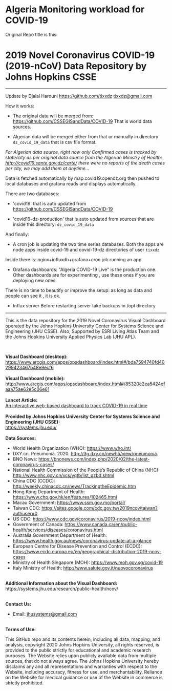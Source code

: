 # Algeria Monitoring workload for COVID-19

Original Repo title is this:
# 2019 Novel Coronavirus COVID-19 (2019-nCoV) Data Repository by Johns Hopkins CSSE


***
Update by Djalal Harouni https://github.com/tixxdz tixxdz@gmail.com

How it works:
-  The original data will be merged from: https://github.com/CSSEGISandData/COVID-19
   That is world data sources.

- Algerian data will be merged either from that or manually in directory
  `dz_covid_19_data` that is csv file format.

*For Algerian data source, right now only Confirmed cases is tracked by
state/city as per original data source from the Algerian Ministry of
Health: http://covid19.sante.gov.dz/carte/ there were no reports of the
death cases per city, we may add them at anytime...*


Data is fetched automatically by map.covid19.opendz.org then pushed to
local databases and grafana reads and displays automatically.


There are two databases:

- 'covid19' that is auto updated from https://github.com/CSSEGISandData/COVID-19

- 'covid19-dz-production' that is auto updated from sources that are
inside this directory: `dz_covid_19_data`


And finally:
- A cron job is updating the two time series databases.
 Both the apps are node apps inside covid-19 and covid-19-dz directories
 of user `tixxdz`


Inside there is:
nginx+influxdb+grafana+cron job running an app.


- Grafana dashboards:
"Algeria COVID-19 Live" is the production one.
Other dashboards are for experimenting , use these ones if you are
deploying new ones.

There is no time to beautify or improve the setup: as long as data and
people can see it , it is ok.


- Influx server
Before restarting server take backups in /opt directory

***




This is the data repository for the 2019 Novel Coronavirus Visual Dashboard operated by the Johns Hopkins University Center for Systems Science and Engineering (JHU CSSE). Also, Supported by ESRI Living Atlas Team and the Johns Hopkins University Applied Physics Lab (JHU APL).

<br>

<b>Visual Dashboard (desktop):</b><br>
https://www.arcgis.com/apps/opsdashboard/index.html#/bda7594740fd40299423467b48e9ecf6
<br><br>
<b>Visual Dashboard (mobile):</b><br>
http://www.arcgis.com/apps/opsdashboard/index.html#/85320e2ea5424dfaaa75ae62e5c06e61
<br><br>
<b>Lancet Article:</b><br>
[An interactive web-based dashboard to track COVID-19 in real time](https://doi.org/10.1016/S1473-3099(20)30120-1)
<br><br>
<b>Provided by Johns Hopkins University Center for Systems Science and Engineering (JHU CSSE):</b><br>
https://systems.jhu.edu/
<br><br>
<b>Data Sources:</b><br>
* World Health Organization (WHO): https://www.who.int/ <br>
* DXY.cn. Pneumonia. 2020. http://3g.dxy.cn/newh5/view/pneumonia.  <br>
* BNO News: https://bnonews.com/index.php/2020/02/the-latest-coronavirus-cases/  <br>
* National Health Commission of the People’s Republic of China (NHC): <br>
 http://www.nhc.gov.cn/xcs/yqtb/list_gzbd.shtml <br>
* China CDC (CCDC): http://weekly.chinacdc.cn/news/TrackingtheEpidemic.htm <br>
* Hong Kong Department of Health: https://www.chp.gov.hk/en/features/102465.html <br>
* Macau Government: https://www.ssm.gov.mo/portal/ <br>
* Taiwan CDC: https://sites.google.com/cdc.gov.tw/2019ncov/taiwan?authuser=0 <br>
* US CDC: https://www.cdc.gov/coronavirus/2019-ncov/index.html <br>
* Government of Canada: https://www.canada.ca/en/public-health/services/diseases/coronavirus.html <br>
* Australia Government Department of Health: https://www.health.gov.au/news/coronavirus-update-at-a-glance <br>
* European Centre for Disease Prevention and Control (ECDC): https://www.ecdc.europa.eu/en/geographical-distribution-2019-ncov-cases 
* Ministry of Health Singapore (MOH): https://www.moh.gov.sg/covid-19
* Italy Ministry of Health: http://www.salute.gov.it/nuovocoronavirus

<br>
<b>Additional Information about the Visual Dashboard:</b><br>
https://systems.jhu.edu/research/public-health/ncov/
<br><br>

<b>Contact Us: </b><br>
* Email: jhusystems@gmail.com
<br><br>

<b>Terms of Use:</b><br>

This GitHub repo and its contents herein, including all data, mapping, and analysis, copyright 2020 Johns Hopkins University, all rights reserved, is provided to the public strictly for educational and academic research purposes.  The Website relies upon publicly available data from multiple sources, that do not always agree. The Johns Hopkins University hereby disclaims any and all representations and warranties with respect to the Website, including accuracy, fitness for use, and merchantability.  Reliance on the Website for medical guidance or use of the Website in commerce is strictly prohibited.
